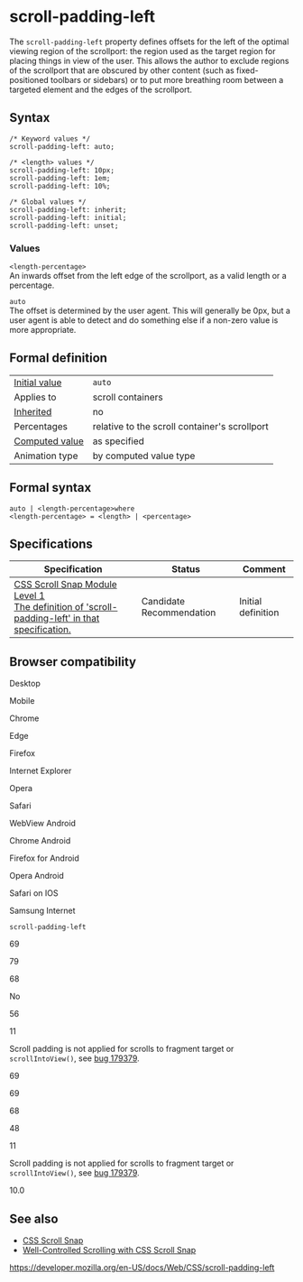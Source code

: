 # scroll-padding-left

The `scroll-padding-left` property defines offsets for the left of the optimal viewing region of the scrollport: the region used as the target region for placing things in view of the user. This allows the author to exclude regions of the scrollport that are obscured by other content (such as fixed-positioned toolbars or sidebars) or to put more breathing room between a targeted element and the edges of the scrollport.

## Syntax

    /* Keyword values */
    scroll-padding-left: auto;

    /* <length> values */
    scroll-padding-left: 10px;
    scroll-padding-left: 1em;
    scroll-padding-left: 10%;

    /* Global values */
    scroll-padding-left: inherit;
    scroll-padding-left: initial;
    scroll-padding-left: unset;

### Values

`<length-percentage>`  
An inwards offset from the left edge of the scrollport, as a valid length or a percentage.

`auto`  
The offset is determined by the user agent. This will generally be 0px, but a user agent is able to detect and do something else if a non-zero value is more appropriate.

## Formal definition

<table><tbody><tr class="odd"><td><a href="initial_value">Initial value</a></td><td><code>auto</code></td></tr><tr class="even"><td>Applies to</td><td>scroll containers</td></tr><tr class="odd"><td><a href="inheritance">Inherited</a></td><td>no</td></tr><tr class="even"><td>Percentages</td><td>relative to the scroll container's scrollport</td></tr><tr class="odd"><td><a href="computed_value">Computed value</a></td><td>as specified</td></tr><tr class="even"><td>Animation type</td><td>by computed value type</td></tr></tbody></table>

## Formal syntax

    auto | <length-percentage>where
    <length-percentage> = <length> | <percentage>

## Specifications

<table><thead><tr class="header"><th>Specification</th><th>Status</th><th>Comment</th></tr></thead><tbody><tr class="odd"><td><a href="https://drafts.csswg.org/css-scroll-snap-1/#propdef-scroll-padding-left">CSS Scroll Snap Module Level 1<br />
<span class="small">The definition of 'scroll-padding-left' in that specification.</span></a></td><td><span class="spec-cr">Candidate Recommendation</span></td><td>Initial definition</td></tr></tbody></table>

## Browser compatibility

Desktop

Mobile

Chrome

Edge

Firefox

Internet Explorer

Opera

Safari

WebView Android

Chrome Android

Firefox for Android

Opera Android

Safari on IOS

Samsung Internet

`scroll-padding-left`

69

79

68

No

56

11

Scroll padding is not applied for scrolls to fragment target or `scrollIntoView()`, see [bug 179379](https://webkit.org/b/179379).

69

69

68

48

11

Scroll padding is not applied for scrolls to fragment target or `scrollIntoView()`, see [bug 179379](https://webkit.org/b/179379).

10.0

## See also

- [CSS Scroll Snap](css_scroll_snap)
- [Well-Controlled Scrolling with CSS Scroll Snap](https://developers.google.com/web/updates/2018/07/css-scroll-snap)

<a href="https://developer.mozilla.org/en-US/docs/Web/CSS/scroll-padding-left" class="_attribution-link">https://developer.mozilla.org/en-US/docs/Web/CSS/scroll-padding-left</a>
